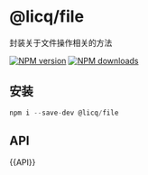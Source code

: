 
# @licq/file

封装关于文件操作相关的方法

[![NPM version][npm-image]][npm-url] [![NPM downloads][download-image]][download-url]

[npm-image]: http://img.shields.io/npm/v/@licq/file.svg?style=flat-square
[npm-url]: http://npmjs.org/package/@licq/file
[download-image]: https://img.shields.io/npm/dm/@licq/file.svg?style=flat-square
[download-url]: https://npmjs.org/package/@licq/file
## 安装

```js
npm i --save-dev @licq/file
```

## API
{{API}}